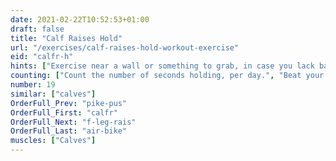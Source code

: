 ```yaml
---
date: 2021-02-22T10:52:53+01:00
draft: false
title: "Calf Raises Hold"
url: "/exercises/calf-raises-hold-workout-exercise"
eid: "calfr-h"
hints: ["Exercise near a wall or something to grab, in case you lack balance."]
counting: ["Count the number of seconds holding, per day.", "Beat your own record, holding a few seconds linger than the previous record."]
number: 19
similar: ["calves"]
OrderFull_Prev: "pike-pus"
OrderFull_First: "calfr"
OrderFull_Next: "f-leg-rais"
OrderFull_Last: "air-bike"
muscles: ["Calves"]
---
```

